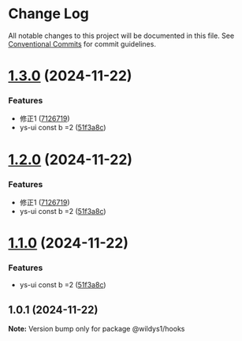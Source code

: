 # Change Log

All notable changes to this project will be documented in this file.
See [Conventional Commits](https://conventionalcommits.org) for commit guidelines.

# [1.3.0](https://github.com/skillstar/ys-libs/compare/@wildys1/hooks@1.0.1...@wildys1/hooks@1.3.0) (2024-11-22)


### Features

* 修正1 ([7126719](https://github.com/skillstar/ys-libs/commit/71267192341965e399741459c1b0e2b709a7f090))
* ys-ui const b =2 ([51f3a8c](https://github.com/skillstar/ys-libs/commit/51f3a8cd229c6011758e40bff209a4e46c5cadc0))





# [1.2.0](https://github.com/skillstar/ys-libs/compare/@wildys1/hooks@1.0.1...@wildys1/hooks@1.2.0) (2024-11-22)


### Features

* 修正1 ([7126719](https://github.com/skillstar/ys-libs/commit/71267192341965e399741459c1b0e2b709a7f090))
* ys-ui const b =2 ([51f3a8c](https://github.com/skillstar/ys-libs/commit/51f3a8cd229c6011758e40bff209a4e46c5cadc0))





# [1.1.0](https://github.com/skillstar/ys-libs/compare/@wildys1/hooks@1.0.1...@wildys1/hooks@1.1.0) (2024-11-22)


### Features

* ys-ui const b =2 ([51f3a8c](https://github.com/skillstar/ys-libs/commit/51f3a8cd229c6011758e40bff209a4e46c5cadc0))





## 1.0.1 (2024-11-22)

**Note:** Version bump only for package @wildys1/hooks
